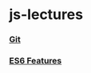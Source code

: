 # js-lectures

### [Git](https://slides.com/danielsuleiman/git#/)
### [ES6 Features](https://slides.com/danielsuleiman/es6#/)

